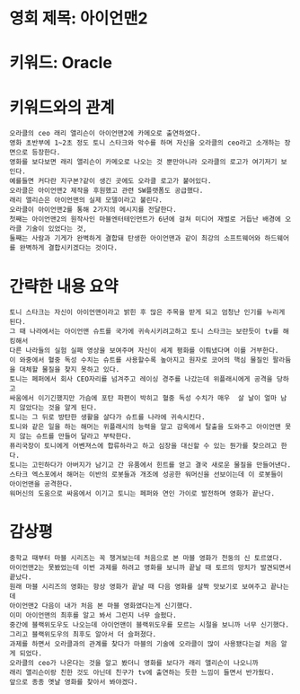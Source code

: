 # 영회 제목: 아이언맨2


# 키워드: Oracle


# 키워드와의 관계
    오라클의 ceo 래리 앨리슨이 아이언맨2에 카메오로 출연하였다.
    영화 초반부에 1~2초 정도 토니 스타크와 악수를 하며 자신을 오라클의 ceo라고 소개하는 장면으로 등장한다.
    영화를 보다보면 래리 앨리슨이 카메오로 나오는 것 뿐만아니라 오라클의 로고가 여기저기 보인다. 
    예를들면 커다란 지구본?같이 생긴 곳에도 오라클 로고가 붙어있다.
    오라클은 아이언맨2 제작을 후원했고 관련 SW플랫폼도 공급했다.
    래리 앨리슨은 아이언맨의 실제 모델이라고 불린다.
    오라클이 아이언맨2를 통해 2가지의 메시지를 전달한다.
    첫째는 아이언맨2의 원작사인 마블엔터테인먼트가 6년에 걸쳐 미디어 재벌로 거듭난 배경에 오라클 기술이 있었다는 것,
    둘째는 사람과 기게가 완벽하게 결합돼 탄생한 아이언맨과 같이 최강의 소프트웨어와 하드웨어를 완벽하게 결합시키겠다는 것이다.

# 간략한 내용 요약
    토니 스타크는 자신이 아이언맨이라고 밝힌 후 많은 주목을 받게 되고 엄청난 인기를 누리게 된다.
    그 때 나라에서는 아이언맨 슈트를 국가에 귀속시키려고하고 토니 스타크는 보란듯이 tv를 해킹해서
    다른 나라들의 실험 실패 영상을 보여주며 자신이 세계 평화를 이뤄냈다며 이를 거부한다.
    이 와중에서 혈중 독성 수치는 슈트를 사용할수록 높아지고 원자로 코어의 핵심 물질인 팔라듐을 대체할 물질을 찾지 못하고 있다.
    토니는 페퍼에서 회사 CEO자리를 넘겨주고 레이싱 경주를 나갔는데 위플래시에게 공격을 당하고
    싸움에서 이기긴했지만 가슴에 포탄 파편이 박히고 혈중 독성 수치가 매우  살 날이 얼마 남지 않았다는 것을 알게 된다.
    토니는 그 뒤로 방탄한 생활을 살다가 슈트를 나라에 귀속시킨다.
    토니와 같은 일을 하는 해머는 위플래시의 능력을 알고 감옥에서 탈출을 도와주고 아이언맨 못지 않는 슈트를 만들어 달라고 부탁한다.
    퓨리국장이 토니에게 어벤져스에 합류하라고 하고 심장을 대신할 수 있는 뭔가를 찾으려고 한다.
    토니는 고민하다가 아버지가 남기고 간 유품에서 힌트를 얻고 결국 새로운 물질을 만들어낸다.
    스타크 엑스포에서 해머는 이반의 로봇들과 개조에 성공한 워머신을 선보이는데 이 로봇들이 아이언맨을 공격한다.
    워머신의 도움으로 싸움에서 이기고 토니는 페퍼와 연인 가이로 발전하며 영화가 끝난다.
    

# 감상평
    중학교 때부터 마블 시리즈는 꼭 챙겨보는데 처음으로 본 마블 영화가 천둥의 신 토르였다.
    아이언맨2는 못봤었는데 이번 과제를 하려고 영화를 보니까 끝날 때 토르의 망치가 발견되면서 끝났다.
    원래 마블 시리즈의 영화는 항상 영화가 끝날 때 다음 영화를 살짝 맛보기로 보여주고 끝나는데 
    아이언맨2 다음이 내가 처음 본 마블 영화였다는게 신기했다.
    이미 아이언맨의 최후를 알고 봐서 그런지 너무 슬펐다. 
    중간에 블랙위도우도 나오는데 아이언맨이 블랙위도우를 모르는 시절을 보니까 너무 신기했다. 
    그리고 블랙위도우의 최후도 알아서 더 슬퍼졌다.
    과제를 하면서 오라클과의 관계를 찾다가 마블의 기술에 오라클이 많이 사용됐다는걸 처음 알게 되었다.
    오라클의 ceo가 나온다는 것을 알고 봤더니 영화를 보다가 래리 앨리슨이 나오니까
    래리 앨리슨이랑 친한 것도 아닌데 친구가 tv에 출연하는 듯한 느낌이 들면서 반가웠다.
    앞으로 종종 옛날 영화를 찾아서 봐야겠다.
